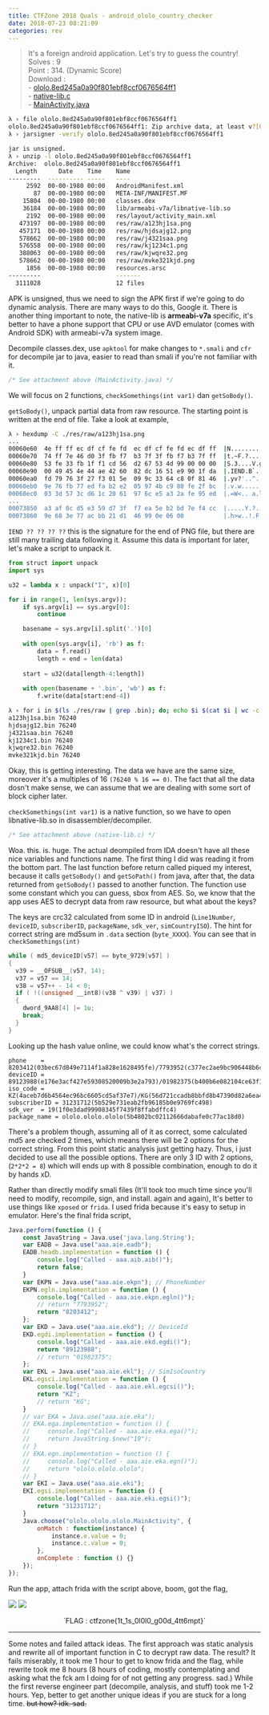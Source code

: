 ```yaml
---
title: CTFZone 2018 Quals - android_ololo_country_checker
date: 2018-07-23 08:21:09
categories: rev
---
```


> It's a foreign android application. Let's try to guess the country!
> <br>Solves : 9
> <br>Point : 314. (Dynamic Score)
> <br>Download : 
> <br>- [ololo.8ed245a0a90f801ebf8ccf0676564ff1](https://ctf.bi.zone/files/ololo.8ed245a0a90f801ebf8ccf0676564ff1)
> <br>- [native-lib.c](/img/ctfzone2018/native-lib.c)
> <br>- [MainActivity.java](/img/ctfzone2018/MainActivity.java)

```sh
λ › file ololo.8ed245a0a90f801ebf8ccf0676564ff1
ololo.8ed245a0a90f801ebf8ccf0676564ff1: Zip archive data, at least v?[0] to extract
λ › jarsigner -verify ololo.8ed245a0a90f801ebf8ccf0676564ff1

jar is unsigned.
λ › unzip -l ololo.8ed245a0a90f801ebf8ccf0676564ff1
Archive:  ololo.8ed245a0a90f801ebf8ccf0676564ff1
  Length      Date    Time    Name
---------  ---------- -----   ----
     2592  00-00-1980 00:00   AndroidManifest.xml
       87  00-00-1980 00:00   META-INF/MANIFEST.MF
    15804  00-00-1980 00:00   classes.dex
    36184  00-00-1980 00:00   lib/armeabi-v7a/libnative-lib.so
     2192  00-00-1980 00:00   res/layout/activity_main.xml
   473197  00-00-1980 00:00   res/raw/a123hj1sa.png
   457171  00-00-1980 00:00   res/raw/hjdsajg12.png
   578662  00-00-1980 00:00   res/raw/j4321saa.png
   576558  00-00-1980 00:00   res/raw/kj1234c1.png
   388063  00-00-1980 00:00   res/raw/kjwqre32.png
   578662  00-00-1980 00:00   res/raw/mvke321kjd.png
     1856  00-00-1980 00:00   resources.arsc
---------                     -------
  3111028                     12 files
```

APK is unsigned, thus we need to sign the APK first if we're going to do dynamic analysis. There are many ways to do this, Google it. There is another thing important to note, the native-lib is __armeabi-v7a__ specific, it's better to have a phone support that CPU or use AVD emulator (comes with Android SDK) with armeabi-v7a system image.

Decompile classes.dex, use `apktool` for make changes to `*.smali` and `cfr` for decompile jar to java, easier to read than smali if you're not familiar with it.

```java
/* See attachment above (MainActivity.java) */
```

We will focus on 2 functions, `checkSomethings(int var1)` dan `getSoBody()`.

`getSoBody()`, unpack partial data from raw resource. The starting point is written at the end of file. Take a look at example,
```sh
λ › hexdump -C ./res/raw/a123hj1sa.png
...
00060e60  4e ff ff ec df cf fe fd  ec df cf fe fd ec df ff  |N...............|
00060e70  74 ff 7e 46 d0 3f fb f7  b3 7f 3f fb f7 b3 7f ff  |t.~F.?....?.....|
00060e80  53 fe 33 fb 1f f1 cd 56  d2 67 53 4d 99 00 00 00  |S.3....V.gSM....|
00060e90  00 49 45 4e 44 ae 42 60  82 dc 16 51 e9 90 1f da  |.IEND.B`...Q....|
00060ea0  fd 79 76 3f 27 f3 01 5e  09 9c 33 64 c8 0f 81 46  |.yv?'..^..3d...F|
00060eb0  9e 76 fb 77 ed fa b2 e2  05 97 4b c9 80 fe 2f bc  |.v.w......K.../.|
00060ec0  03 3d 57 3c d6 1c 20 61  97 6c e5 a3 2a fe 95 ed  |.=W<.. a.l..*...|
...
00073850  a3 af 0c d5 e3 59 d7 3f  f7 ea 5e b2 bd 7e f4 cc  |.....Y.?..^..~..|
00073860  9e 68 3e 77 ac bb 21 d1  46 99 0e 06 00           |.h>w..!.F....|
```
`IEND ?? ?? ?? ??` this is the signature for the end of PNG file, but there are still many trailing data following it. Assume this data is important for later, let's make a script to unpack it.
```python
from struct import unpack
import sys

u32 = lambda x : unpack("I", x)[0]

for i in range(1, len(sys.argv)):
    if sys.argv[i] == sys.argv[0]:
        continue

    basename = sys.argv[i].split('.')[0]
    
    with open(sys.argv[i], 'rb') as f:
        data = f.read()
        length = end = len(data)
    
    start = u32(data[length-4:length])
    
    with open(basename + '.bin', 'wb') as f:
        f.write(data[start:end-4])
```
```sh
λ › for i in $(ls ./res/raw | grep .bin); do; echo $i $(cat $i | wc -c); done
a123hj1sa.bin 76240
hjdsajg12.bin 76240
j4321saa.bin 76240
kj1234c1.bin 76240
kjwqre32.bin 76240
mvke321kjd.bin 76240
```
Okay, this is getting interesting. The data we have are the same size, moreover it's a multiples of 16 `(76240 % 16 == 0)`. The fact that all the data dosn't make sense, we can assume that we are dealing with some sort of block cipher later.

`checkSomethings(int var1)` is a native function, so we have to open libnative-lib.so in disassembler/decompiler.

```C
/* See attachment above (native-lib.c) */
```
Woa. this. is. huge. The actual deompiled from IDA doesn't have all these nice variables and functions name. The first thing I did was reading it from the bottom part. The last function before return called piqued my interest, because it calls `getSoBody()` and `getSoPath()` from java, after that, the data returned from `getSoBody()` passed to another function. The function use some constant which you can guess, sbox from AES. So, we know that the app uses AES to decrypt data from raw resource, but what about the keys?

The keys are crc32 calculated from some ID in android (`Line1Number`, `deviceID`, `subscriberID`, `packageName`, `sdk_ver`, `simCountryISO`). The hint for correct string are md5sum in `.data` section (`byte_XXXX`). You can see that in `checkSomethings(int)`
```C
while ( md5_deviceID[v57] == byte_9729[v57] )
{
  v39 = __OFSUB__(v57, 14);
  v37 = v57 == 14;
  v38 = v57++ - 14 < 0;
  if ( !((unsigned __int8)(v38 ^ v39) | v37) )
  {
    dword_9AA8[4] |= 1u;
    break;
  }
}
```
Looking up the hash value online, we could know what's the correct strings.
```
phone    = 8203412(03bec67d849e7114f1a828e1628495fe)/7793952(c377ec2ae9bc906448b6c39326e42f04)
deviceID = 89123988(e176e3acf427e59308520009b3e2a793)/01982375(b400b6e082104ce63f18f45e64c2fbfd)
iso_code = KZ(4aceb7d6b4564ec96bc6605cd5af37e7)/KG(56d721ccadb8bbfd8b47390d82a6ea4b)
subscriberID = 31231712(5b529e731eab2fb96185b0e9769fc498)
sdk_ver  = 19(1f0e3dad99908345f7439f8ffabdffc4)
package_name = ololo.ololo.ololo(5b4802bc02112666dabafe0c77ac18d0)
```
There's a problem though, assuming all of it as correct, some calculated md5 are checked 2 times, which means there will be 2 options for the correct string. From this point static analysis just getting hazy. Thus, i just decided to use all the possible options. There are only 3 ID with 2 options, (`2*2*2 = 8`) which will ends up with 8 possible combination, enough to do it by hands xD.

Rather than directly modify smali files (It'll took too much time since you'll need to modify, recompile, sign, and install. again and again), It's better to use things like `xposed` or `frida`. I used frida because it's easy to setup in emulator. Here's the final frida script,

```javascript
Java.perform(function () {
    const JavaString = Java.use('java.lang.String');
    var EADB = Java.use("aaa.aie.eadb");
    EADB.headb.implementation = function () {
        console.log("Called - aaa.aib.aib()");
        return false;
    }
    var EKPN = Java.use("aaa.aie.ekpn"); // PhoneNumber
    EKPN.egln.implementation = function () {
        console.log("Called - aaa.aie.ekpn.egln()");
        // return "7793952";
        return "8203412";
    };
    var EKD = Java.use("aaa.aie.ekd"); // DeviceId
    EKD.egdi.implementation = function () {
        console.log("Called - aaa.aie.ekd.egdi()");
        return "89123988";
        // return "01982375";
    };
    var EKL = Java.use("aaa.aie.ekl"); // SimIsoCountry
    EKL.egsci.implementation = function () {
        console.log("Called - aaa.aie.ekl.egcsi()");
        return "KZ";
        // return "KG";
    }
    // var EKA = Java.use("aaa.aie.eka");
    // EKA.ega.implementation = function () {
    //     console.log("Called - aaa.aie.eka.ega()");
    //     return JavaString.$new("19");
    // }
    // EKA.egn.implementation = function () {
    //     console.log("Called - aaa.aie.eka.egn()");
    //     return "ololo.ololo.ololo";
    // }
    var EKI = Java.use("aaa.aie.eki");
    EKI.egsi.implementation = function () {
        console.log("Called - aaa.aie.eki.egsi()");
        return "31231712";
    }
    Java.choose("ololo.ololo.ololo.MainActivity", {
        onMatch : function(instance) {
            instance.e.value = 0;
            instance.c.value = 0;
        },
        onComplete : function () {}
    });
});
```

Run the app, attach frida with the script above, boom, got the flag,

![](/img/ctfzone2018/ololo1.png)
![](/img/ctfzone2018/ololo2.png)

<center>`FLAG : ctfzone{1t_1s_0l0l0_g00d_4tt6mpt}`</center>

----------------------

Some notes and failed attack ideas. The first approach was static analysis and rewrite all of important function in C to decrypt raw data. The result? It fails miserably, it took me 1 hour to get to know frida and the flag, while rewrite took me 8 hours (8 hours of coding, mostly contemplating and asking what the fck am I doing for of not getting any progress. sad.) While the first reverse engineer part (decompile, analysis, and stuff) took me 1-2 hours. Yep, better to get another unique ideas if you are stuck for a long time. ~~but how? idk. sad.~~